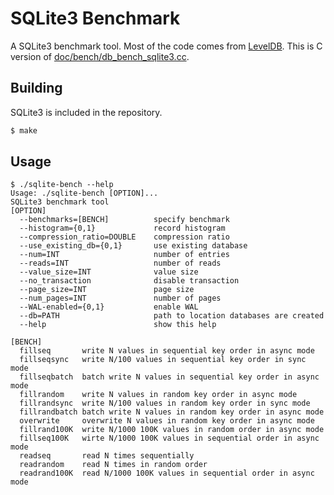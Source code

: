 # SQLite3 Benchmark

A SQLite3 benchmark tool.
Most of the code comes from [LevelDB](https://github.com/google/leveldb).
This is C version of [doc/bench/db\_bench\_sqlite3.cc](https://github.com/google/leveldb/blob/master/doc/bench/db_bench_sqlite3.cc).

## Building

SQLite3 is included in the repository.

```sh
$ make
```

## Usage

```
$ ./sqlite-bench --help
Usage: ./sqlite-bench [OPTION]...
SQLite3 benchmark tool
[OPTION]
  --benchmarks=[BENCH]          specify benchmark
  --histogram={0,1}             record histogram
  --compression_ratio=DOUBLE    compression ratio
  --use_existing_db={0,1}       use existing database
  --num=INT                     number of entries
  --reads=INT                   number of reads
  --value_size=INT              value size
  --no_transaction              disable transaction
  --page_size=INT               page size
  --num_pages=INT               number of pages
  --WAL-enabled={0,1}           enable WAL
  --db=PATH                     path to location databases are created
  --help                        show this help

[BENCH]
  fillseq       write N values in sequential key order in async mode
  fillseqsync   write N/100 values in sequential key order in sync mode
  fillseqbatch  batch write N values in sequential key order in async mode
  fillrandom    write N values in random key order in async mode
  fillrandsync  write N/100 values in random key order in sync mode
  fillrandbatch batch write N values in random key order in async mode
  overwrite     overwrite N values in random key order in async mode
  fillrand100K  write N/1000 100K values in random order in async mode
  fillseq100K   wirte N/1000 100K values in sequential order in async mode
  readseq       read N times sequentially
  readrandom    read N times in random order
  readrand100K  read N/1000 100K values in sequential order in async mode
```
